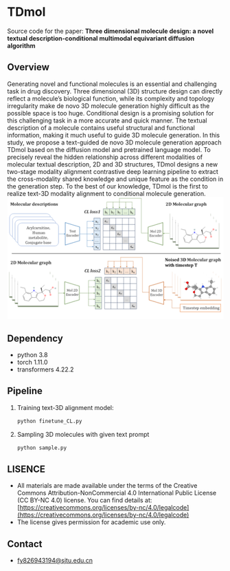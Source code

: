 # TDmol
Source code for the paper:  **Three dimensional molecule design: a novel textual description-conditional multimodal equivariant diffusion algorithm**

## Overview
Generating novel and functional molecules is an essential and challenging task in drug discovery. Three dimensional (3D) structure design can directly reflect a molecule’s biological function, while its complexity and topology irregularity make de novo 3D molecule generation highly difficult as the possible space is too huge. Conditional design is a promising solution for this challenging task in a more accurate and quick manner. The textual description of a molecule contains useful structural and functional information, making it much useful to guide 3D molecule generation. In this study, we propose a text-guided de novo 3D molecule generation approach TDmol based on the diffusion model and pretrained language model. To precisely reveal the hidden relationship across different modalities of molecular textual description, 2D and 3D structures, TDmol designs a new two-stage modality alignment contrastive deep learning pipeline to extract the cross-modality shared knowledge and unique feature as the condition in the generation step. To the best of our knowledge, TDmol is the first to realize text-3D modality alignment to conditional molecule generation.
![](./image/cl.png)

## Dependency

- python 3.8
- torch 1.11.0
- transformers 4.22.2

## Pipeline
1. Training text-3D alignment model:
   ```bash
   python finetune_CL.py 
   ```

3. Sampling 3D molecules with given text prompt
   ```bash
   python sample.py 
   ```

## LISENCE
- All materials are made available under the terms of the Creative Commons Attribution-NonCommercial 4.0 International Public License (CC BY-NC 4.0) license. You can find details at: [https://creativecommons.org/licenses/by-nc/4.0/legalcode](https://creativecommons.org/licenses/by-nc/4.0/legalcode)
- The license gives permission for academic use only.

## Contact

- [fy826943194@sjtu.edu.cn](mailto:fy826943194@sjtu.edu.cn)
